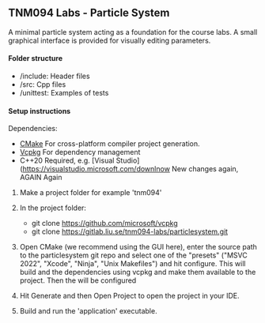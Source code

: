 ## TNM094 Labs - Particle System

A minimal particle system acting as a foundation for the course labs.
A small graphical interface is provided for visually editing parameters.

#### Folder structure

- /include: Header files
- /src: Cpp files
- /unittest: Examples of tests

#### Setup instructions
Dependencies:
 - [CMake](https://cmake.org/download/) For cross-platform compiler project generation.
 - [Vcpkg](https://github.com/microsoft/vcpkg) For dependency management
 - C++20 Required, e.g. [Visual Studio](https://visualstudio.microsoft.com/downlnow 
 New changes again, AGAIN Again

1)  Make a project folder for example 'tnm094'

2)  In the project folder:
    * git clone https://github.com/microsoft/vcpkg 
    * git clone https://gitlab.liu.se/tnm094-labs/particlesystem.git

2)  Open CMake (we recommend using the GUI here), enter the source path to the particlesystem git repo
    and select one of the "presets" ("MSVC 2022", "Xcode", "Ninja", "Unix Makefiles")
    and hit configure. This will build and the dependencies using vcpkg and make them available to 
    the project. Then the will be configured 

3)  Hit Generate and then Open Project to open the project in your IDE.

4)  Build and run the 'application' executable.
